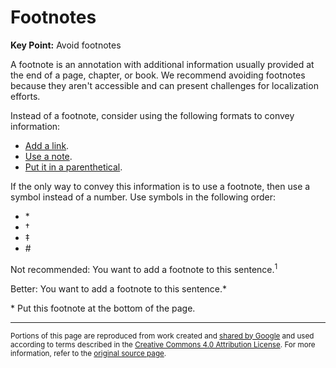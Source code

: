 # Footnotes

**Key Point:** Avoid footnotes

A footnote is an annotation with additional information usually provided at the
end of a page, chapter, or book. We recommend avoiding footnotes because they
aren't accessible and can present challenges for localization efforts.

Instead of a footnote, consider using the following formats to convey
information:

- [Add a link](link-text.md).
- [Use a note](notices.md).
- [Put it in a parenthetical](parentheses.md).

If the only way to convey this information is to use a footnote, then use a
symbol instead of a number. Use symbols in the following order:

- \*
- †
- ‡
- \#

Not recommended: You want to add a footnote to this sentence.<sup>1</sup>

Better: You want to add a footnote to this sentence.\*

\* Put this footnote at the bottom of the page.

---

<small>Portions of this page are reproduced from work created and
[shared by Google](https://developers.google.com/readme/policies/) and used
according to terms described in the
[Creative Commons 4.0 Attribution License](https://creativecommons.org/licenses/by/4.0/).
For more information, refer to the
[original source page](https://developers.google.com/style/footnotes).</small>
